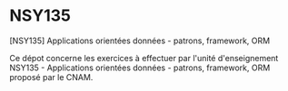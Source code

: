 # NSY135
[NSY135] Applications orientées données - patrons, framework, ORM

Ce dépot concerne les exercices à effectuer par l'unité d'enseignement NSY135 - Applications orientées données - patrons, framework, ORM proposé par le CNAM.
